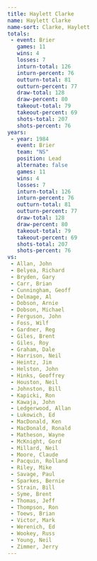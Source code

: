 ```yaml
---
title: Haylett Clarke
name: Haylett Clarke
name-sort: Clarke, Haylett
totals:
 - event: Brier
   games: 11
   wins: 4
   losses: 7
   inturn-total: 126
   inturn-percent: 76
   outturn-total: 81
   outturn-percent: 77
   draw-total: 128
   draw-percent: 80
   takeout-total: 79
   takeout-percent: 69
   shots-total: 207
   shots-percent: 76
years:
 - year: 1984
   event: Brier
   team: "NS"
   position: Lead
   alternate: false
   games: 11
   wins: 4
   losses: 7
   inturn-total: 126
   inturn-percent: 76
   outturn-total: 81
   outturn-percent: 77
   draw-total: 128
   draw-percent: 80
   takeout-total: 79
   takeout-percent: 69
   shots-total: 207
   shots-percent: 76
vs:
 - Allan, John
 - Belyea, Richard
 - Bryden, Gary
 - Carr, Brian
 - Cunningham, Geoff
 - Delmage, Al
 - Dobson, Arnie
 - Dobson, Michael
 - Ferguson, John
 - Foss, Wilf
 - Gardner, Reg
 - Giles, Brent
 - Giles, Roy
 - Graham, Dale
 - Harrison, Neil
 - Heintz, Jim
 - Helston, John
 - Hinks, Geoffrey
 - Houston, Neil
 - Johnston, Bill
 - Kapicki, Ron
 - Kawaja, John
 - Ledgerwood, Allan
 - Lukowich, Ed
 - MacDonald, Ken
 - MacDonald, Ronald
 - Matheson, Wayne
 - McKnight, Gord
 - Millard, Neil
 - Moore, Claude
 - Pacquin, Rolland
 - Riley, Mike
 - Savage, Paul
 - Sparkes, Bernie
 - Strain, Bill
 - Syme, Brent
 - Thomas, Jeff
 - Thompson, Ron
 - Toews, Brian
 - Victor, Mark
 - Werenich, Ed
 - Wookey, Russ
 - Young, Neil
 - Zimmer, Jerry
---
```

